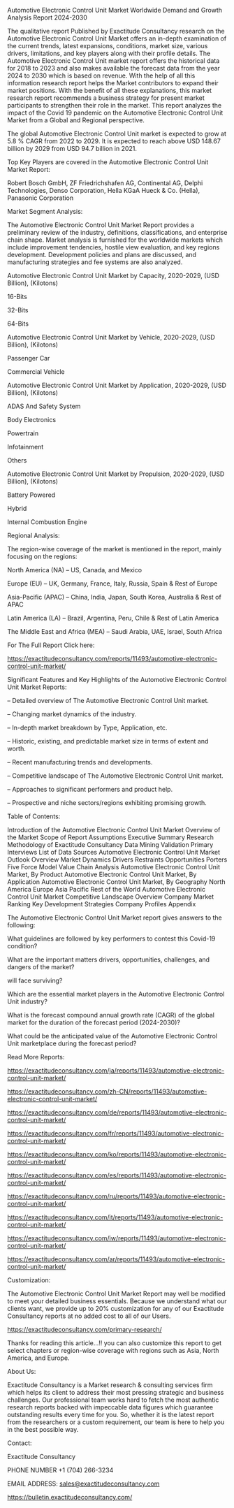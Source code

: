Automotive Electronic Control Unit Market Worldwide Demand and Growth Analysis Report 2024-2030

The qualitative report Published by Exactitude Consultancy research on the Automotive Electronic Control Unit Market offers an in-depth examination of the current trends, latest expansions, conditions, market size, various drivers, limitations, and key players along with their profile details. The Automotive Electronic Control Unit market report offers the historical data for 2018 to 2023 and also makes available the forecast data from the year 2024 to 2030 which is based on revenue. With the help of all this information research report helps the Market contributors to expand their market positions. With the benefit of all these explanations, this market research report recommends a business strategy for present market participants to strengthen their role in the market. This report analyzes the impact of the Covid 19 pandemic on the Automotive Electronic Control Unit Market from a Global and Regional perspective.

The global Automotive Electronic Control Unit market is expected to grow at 5.8 % CAGR from 2022 to 2029. It is expected to reach above USD 148.67 billion by 2029 from USD 94.7 billion in 2021.

Top Key Players are covered in the Automotive Electronic Control Unit Market Report:

Robert Bosch GmbH, ZF Friedrichshafen AG, Continental AG, Delphi Technologies, Denso Corporation, Hella KGaA Hueck & Co. (Hella), Panasonic Corporation

Market Segment Analysis:

The Automotive Electronic Control Unit Market Report provides a preliminary review of the industry, definitions, classifications, and enterprise chain shape. Market analysis is furnished for the worldwide markets which include improvement tendencies, hostile view evaluation, and key regions development. Development policies and plans are discussed, and manufacturing strategies and fee systems are also analyzed.

Automotive Electronic Control Unit Market by Capacity, 2020-2029, (USD Billion), (Kilotons)

16-Bits

32-Bits

64-Bits

Automotive Electronic Control Unit Market by Vehicle, 2020-2029, (USD Billion), (Kilotons)

Passenger Car

Commercial Vehicle

Automotive Electronic Control Unit Market by Application, 2020-2029, (USD Billion), (Kilotons)

ADAS And Safety System

Body Electronics

Powertrain

Infotainment

Others

Automotive Electronic Control Unit Market by Propulsion, 2020-2029, (USD Billion), (Kilotons)

Battery Powered

Hybrid

Internal Combustion Engine

Regional Analysis:

The region-wise coverage of the market is mentioned in the report, mainly focusing on the regions:

North America (NA) – US, Canada, and Mexico

Europe (EU) – UK, Germany, France, Italy, Russia, Spain & Rest of Europe

Asia-Pacific (APAC) – China, India, Japan, South Korea, Australia & Rest of APAC

Latin America (LA) – Brazil, Argentina, Peru, Chile & Rest of Latin America

The Middle East and Africa (MEA) – Saudi Arabia, UAE, Israel, South Africa

For The Full Report Click here:

https://exactitudeconsultancy.com/reports/11493/automotive-electronic-control-unit-market/

Significant Features and Key Highlights of the Automotive Electronic Control Unit Market Reports:

– Detailed overview of The Automotive Electronic Control Unit market.

– Changing market dynamics of the industry.

– In-depth market breakdown by Type, Application, etc.

– Historic, existing, and predictable market size in terms of extent and worth.

– Recent manufacturing trends and developments.

– Competitive landscape of The Automotive Electronic Control Unit market.

– Approaches to significant performers and product help.

– Prospective and niche sectors/regions exhibiting promising growth.

Table of Contents:

Introduction of the Automotive Electronic Control Unit Market
Overview of the Market
Scope of Report
Assumptions
Executive Summary
Research Methodology of Exactitude Consultancy
Data Mining
Validation
Primary Interviews
List of Data Sources
Automotive Electronic Control Unit Market Outlook
Overview
Market Dynamics
Drivers
Restraints
Opportunities
Porters Five Force Model
Value Chain Analysis
Automotive Electronic Control Unit Market, By Product
Automotive Electronic Control Unit Market, By Application
Automotive Electronic Control Unit Market, By Geography
North America
Europe
Asia Pacific
Rest of the World
Automotive Electronic Control Unit Market Competitive Landscape
Overview
Company Market Ranking
Key Development Strategies
Company Profiles
Appendix

The Automotive Electronic Control Unit Market report gives answers to the following:

What guidelines are followed by key performers to contest this Covid-19 condition?

What are the important matters drivers, opportunities, challenges, and dangers of the market?

will face surviving?

Which are the essential market players in the Automotive Electronic Control Unit industry?

What is the forecast compound annual growth rate (CAGR) of the global market for the duration of the forecast period (2024-2030)?

What could be the anticipated value of the Automotive Electronic Control Unit marketplace during the forecast period?

Read More Reports:

https://exactitudeconsultancy.com/ja/reports/11493/automotive-electronic-control-unit-market/

https://exactitudeconsultancy.com/zh-CN/reports/11493/automotive-electronic-control-unit-market/

https://exactitudeconsultancy.com/de/reports/11493/automotive-electronic-control-unit-market/

https://exactitudeconsultancy.com/fr/reports/11493/automotive-electronic-control-unit-market/

https://exactitudeconsultancy.com/ko/reports/11493/automotive-electronic-control-unit-market/

https://exactitudeconsultancy.com/es/reports/11493/automotive-electronic-control-unit-market/

https://exactitudeconsultancy.com/ru/reports/11493/automotive-electronic-control-unit-market/

https://exactitudeconsultancy.com/it/reports/11493/automotive-electronic-control-unit-market/

https://exactitudeconsultancy.com/iw/reports/11493/automotive-electronic-control-unit-market/

https://exactitudeconsultancy.com/ar/reports/11493/automotive-electronic-control-unit-market/

Customization:

The Automotive Electronic Control Unit Market Report may well be modified to meet your detailed business essentials. Because we understand what our clients want, we provide up to 20% customization for any of our Exactitude Consultancy reports at no added cost to all of our Users.

https://exactitudeconsultancy.com/primary-research/

Thanks for reading this article...!! you can also customize this report to get select chapters or region-wise coverage with regions such as Asia, North America, and Europe.

About Us:

Exactitude Consultancy is a Market research & consulting services firm which helps its client to address their most pressing strategic and business challenges. Our professional team works hard to fetch the most authentic research reports backed with impeccable data figures which guarantee outstanding results every time for you. So, whether it is the latest report from the researchers or a custom requirement, our team is here to help you in the best possible way.

Contact:

Exactitude Consultancy

PHONE NUMBER +1 (704) 266-3234

EMAIL ADDRESS: sales@exactitudeconsultancy.com  

https://bulletin.exactitudeconsultancy.com/
